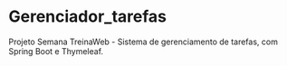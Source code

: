 # Gerenciador_tarefas

Projeto Semana TreinaWeb - Sistema de gerenciamento de tarefas, com Spring Boot e Thymeleaf.
